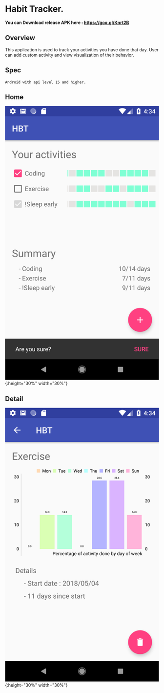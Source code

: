 # Habit Tracker. 
**You can Download release APK here : https://goo.gl/Knrt2B**

## Overview
This application is used to track your activities you have done that day. 
User can add custom activity and view visualization of their behavior.

## Spec
	Android with api level 15 and higher.

## Home
![](sampleImage/sample1.png?raw=true){:height="30%" width="30%"}


## Detail
![](sampleImage/sample2.png?raw=true){:height="30%" width="30%"}

